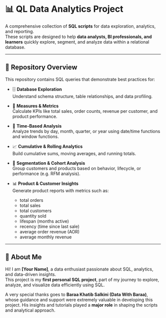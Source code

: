 # 📊 QL Data Analytics Project

A comprehensive collection of **SQL scripts** for data exploration, analytics, and reporting.  
These scripts are designed to help **data analysts, BI professionals, and learners** quickly explore, segment, and analyze data within a relational database.

---

## 📁 Repository Overview

This repository contains SQL queries that demonstrate best practices for:

- 🗄️ **Database Exploration**  
  Understand schema structure, table relationships, and data profiling.

- 📐 **Measures & Metrics**  
  Calculate KPIs like total sales, order counts, revenue per customer, and product performance.

- 📆 **Time-Based Analysis**  
  Analyze trends by day, month, quarter, or year using date/time functions and window functions.

- 📈 **Cumulative & Rolling Analytics**  
  Build cumulative sums, moving averages, and running totals.

- 🎯 **Segmentation & Cohort Analysis**  
  Group customers and products based on behavior, lifecycle, or performance (e.g. RFM analysis).

- 📊 **Product & Customer Insights**  
  Generate product reports with metrics such as:
  - total orders  
  - total sales  
  - total customers  
  - quantity sold  
  - lifespan (months active)  
  - recency (time since last sale)  
  - average order revenue (AOR)  
  - average monthly revenue  

---

## 👤 About Me

Hi! I am **[Your Name]**, a data enthusiast passionate about SQL, analytics, and data-driven insights.  
This project is my **first personal SQL project**, part of my journey to explore, analyze, and visualize data efficiently using SQL.  

A very special thanks goes to **Baraa Khatib Salkini (Data With Baraa)**, whose guidance and support were extremely valuable in developing this project. His insights and tutorials played a **major role** in shaping the scripts and analytical approach.



